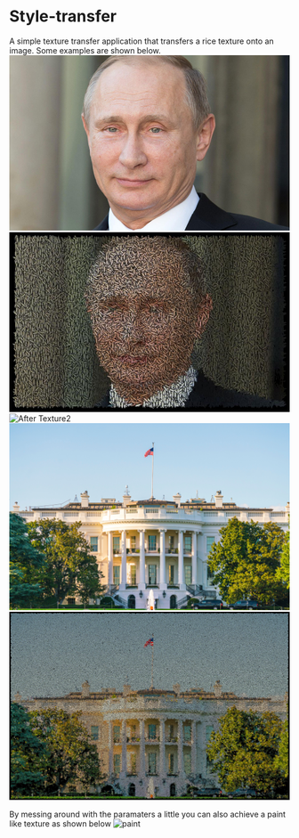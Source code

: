 # Style-transfer
A simple texture transfer application that transfers a rice texture onto an image. Some examples are shown below.
![Before Texture](https://github.com/jrosenzweig0/Style-transfer/blob/master/in/putin.jpg) ![After Texture](https://github.com/jrosenzweig0/Style-transfer/blob/master/out/putin.jpg) ![After Texture2](https://scontent.fftw1-1.fna.fbcdn.net/v/t1.15752-0/p480x480/52351639_306880576845337_1415319164301606912_n.jpg?_nc_cat=105&_nc_ht=scontent.fftw1-1.fna&oh=731f1f236b6258e4362b9a046ab895f0&oe=5CF7C85C)
![Before Texture](https://github.com/jrosenzweig0/Style-transfer/blob/master/in/whitehouse.jpg) ![After Texture](https://github.com/jrosenzweig0/Style-transfer/blob/master/out/whitehouse.jpg)

By messing around with the paramaters a little you can also achieve a paint like texture as shown below
![paint](https://scontent-dfw5-1.xx.fbcdn.net/v/t1.15752-0/p480x480/51823919_2070896833018136_3276977819699118080_n.jpg?_nc_cat=104&_nc_ht=scontent-dfw5-1.xx&oh=76f2925f22364a8939f8fb5b76996cc5&oe=5CFB8568)
